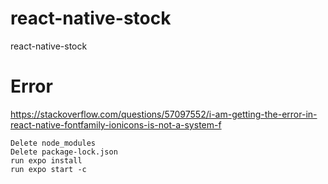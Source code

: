 # react-native-stock
react-native-stock




# Error


https://stackoverflow.com/questions/57097552/i-am-getting-the-error-in-react-native-fontfamily-ionicons-is-not-a-system-f

```
Delete node_modules
Delete package-lock.json
run expo install
run expo start -c
```